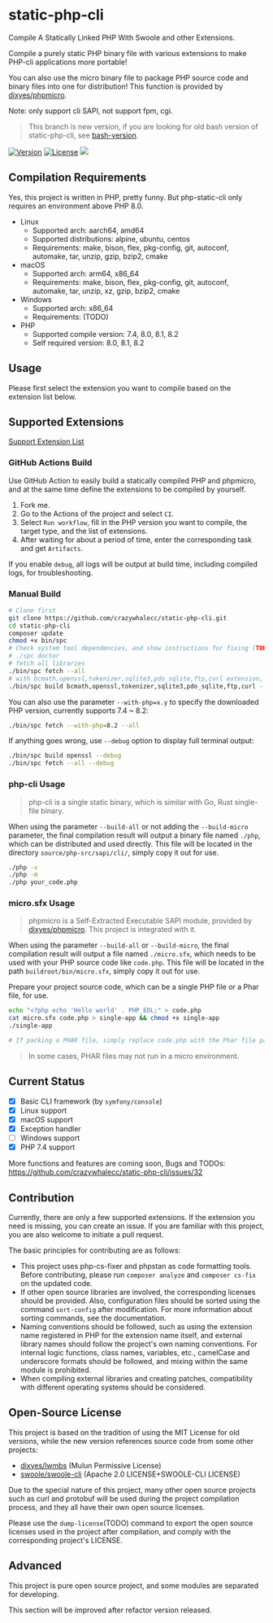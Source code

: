 # static-php-cli

Compile A Statically Linked PHP With Swoole and other Extensions.

Compile a purely static PHP binary file with various extensions to make PHP-cli applications more portable! 

You can also use the micro binary file to package PHP source code and binary files into one for distribution!
This function is provided by [dixyes/phpmicro](https://github.com/dixyes/phpmicro).

Note: only support cli SAPI, not support fpm, cgi.

> This branch is new version, if you are looking for old bash version of static-php-cli, see [bash-version](https://github.com/crazywhalecc/static-php-cli/tree/bash-version).

[![Version](https://img.shields.io/badge/Version-2.0--beta1-green.svg?style=flat-square)]()
[![License](https://img.shields.io/badge/License-MIT-blue.svg?style=flat-square)]()
[![](https://img.shields.io/github/actions/workflow/status/crazywhalecc/static-php-cli/build.yml?branch=refactor&label=Actions%20Build&style=flat-square)](https://github.com/crazywhalecc/static-php-cli/actions/workflows/build.yml)

## Compilation Requirements

Yes, this project is written in PHP, pretty funny.
But php-static-cli only requires an environment above PHP 8.0.

- Linux
  - Supported arch: aarch64, amd64
  - Supported distributions: alpine, ubuntu, centos
  - Requirements: make, bison, flex, pkg-config, git, autoconf, automake, tar, unzip, gzip, bzip2, cmake
- macOS
  - Supported arch: arm64, x86_64
  - Requirements: make, bison, flex, pkg-config, git, autoconf, automake, tar, unzip, xz, gzip, bzip2, cmake
- Windows
  - Supported arch: x86_64
  - Requirements: (TODO)
- PHP
  - Supported compile version: 7.4, 8.0, 8.1, 8.2
  - Self required version: 8.0, 8.1, 8.2

## Usage

Please first select the extension you want to compile based on the extension list below.

## Supported Extensions

[Support Extension List](/ext-support.md)

### GitHub Actions Build

Use GitHub Action to easily build a statically compiled PHP and phpmicro, 
and at the same time define the extensions to be compiled by yourself.

1. Fork me.
2. Go to the Actions of the project and select `CI`.
3. Select `Run workflow`, fill in the PHP version you want to compile, the target type, and the list of extensions.
4. After waiting for about a period of time, enter the corresponding task and get `Artifacts`.

If you enable `debug`, all logs will be output at build time, including compiled logs, for troubleshooting.

### Manual Build

```bash
# Clone first
git clone https://github.com/crazywhalecc/static-php-cli.git
cd static-php-cli
composer update
chmod +x bin/spc
# Check system tool dependencies, and show instructions for fixing (TODO)
# ./spc doctor
# fetch all libraries
./bin/spc fetch --all
# with bcmath,openssl,tokenizer,sqlite3,pdo_sqlite,ftp,curl extension, build both CLI and phpmicro SAPI
./bin/spc build bcmath,openssl,tokenizer,sqlite3,pdo_sqlite,ftp,curl --build-all
```

You can also use the parameter `--with-php=x.y` to specify the downloaded PHP version, currently supports 7.4 ~ 8.2:

```bash
./bin/spc fetch --with-php=8.2 --all
```

If anything goes wrong, use `--debug` option to display full terminal output:

```bash
./bin/spc build openssl --debug
./bin/spc fetch --all --debug
```

### php-cli Usage

> php-cli is a single static binary, which is similar with Go, Rust single-file binary.

When using the parameter `--build-all` or not adding the `--build-micro` parameter, 
the final compilation result will output a binary file named `./php`, 
which can be distributed and used directly. 
This file will be located in the directory `source/php-src/sapi/cli/`, simply copy it out for use.

```bash
./php -v
./php -m
./php your_code.php
```

### micro.sfx Usage

> phpmicro is a Self-Extracted Executable SAPI module, provided by [dixyes/phpmicro](https://github.com/dixyes/phpmicro). 
> This project is integrated with it.

When using the parameter `--build-all` or `--build-micro`, 
the final compilation result will output a file named `./micro.sfx`, 
which needs to be used with your PHP source code like `code.php`. 
This file will be located in the path `buildroot/bin/micro.sfx`, simply copy it out for use.

Prepare your project source code, which can be a single PHP file or a Phar file, for use.

```bash
echo "<?php echo 'Hello world' . PHP_EOL;" > code.php
cat micro.sfx code.php > single-app && chmod +x single-app
./single-app

# If packing a PHAR file, simply replace code.php with the Phar file path.
```

> In some cases, PHAR files may not run in a micro environment.

## Current Status

- [X] Basic CLI framework (by `symfony/console`)
- [X] Linux support
- [X] macOS support
- [X] Exception handler
- [ ] Windows support
- [X] PHP 7.4 support

More functions and features are coming soon, Bugs and TODOs: https://github.com/crazywhalecc/static-php-cli/issues/32

## Contribution

Currently, there are only a few supported extensions. 
If the extension you need is missing, you can create an issue. 
If you are familiar with this project, you are also welcome to initiate a pull request.

The basic principles for contributing are as follows:

- This project uses php-cs-fixer and phpstan as code formatting tools. Before contributing, please run `composer analyze` and `composer cs-fix` on the updated code.
- If other open source libraries are involved, the corresponding licenses should be provided. 
    Also, configuration files should be sorted using the command `sort-config` after modification.
    For more information about sorting commands, see the documentation.
- Naming conventions should be followed, such as using the extension name registered in PHP for the extension name itself, 
    and external library names should follow the project's own naming conventions. For internal logic functions, class names, variables, etc., 
    camelCase and underscore formats should be followed, and mixing within the same module is prohibited.
- When compiling external libraries and creating patches, compatibility with different operating systems should be considered.

## Open-Source License

This project is based on the tradition of using the MIT License for old versions, 
while the new version references source code from some other projects:

- [dixyes/lwmbs](https://github.com/dixyes/lwmbs) (Mulun Permissive License)
- [swoole/swoole-cli](https://github.com/swoole/swoole-cli) (Apache 2.0 LICENSE+SWOOLE-CLI LICENSE)

Due to the special nature of this project, 
many other open source projects such as curl and protobuf will be used during the project compilation process, 
and they all have their own open source licenses.

Please use the `dump-license`(TODO) command to export the open source licenses used in the project after compilation, 
and comply with the corresponding project's LICENSE.

## Advanced

This project is pure open source project, and some modules are separated for developing.

This section will be improved after refactor version released.
